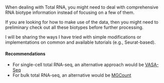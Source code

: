 When dealing with Total RNA, you might need to deal with comprehensive RNA biotype information instead of focusing on a few of them.

If you are looking for how to make use of the data, then you might need to preliminary check out all these biotypes before further processing. 

I will be sharing the ways I have tried with simple modifications or implementations on common and available tutorials (e.g., Seurat-based).

#### Recommendations
* For single-cell total RNA-seq, an alternative approach would be [VASA-Seq](https://github.com/hemberg-lab/VASAseq_2022)
* For bulk total RNA-seq, an alternative would be [MGCount](https://github.com/hitaandrea/MGcount/tree/main)
